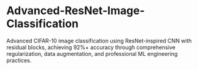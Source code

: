 # Advanced-ResNet-Image-Classification
Advanced CIFAR-10 image classification using ResNet-inspired CNN with residual blocks, achieving 92%+ accuracy through comprehensive regularization, data augmentation, and professional ML engineering practices.
